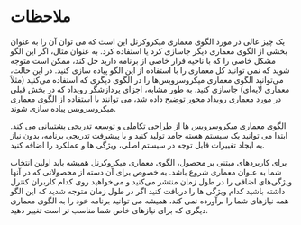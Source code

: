 # ملاحظات

یک چیز عالی در مورد الگوی معماری میکروکرنل این است که می توان آن را به عنوان بخشی از الگوی معماری دیگر جاسازی کرد یا استفاده کرد. به عنوان مثال، اگر این الگو مشکل خاصی را که با ناحیه فرار خاصی از برنامه دارید حل کند، ممکن است متوجه شوید که نمی توانید کل معماری را با استفاده از این الگو پیاده سازی کنید. در این حالت، می‌توانید الگوی معماری میکروسرویس‌ها را در الگوی دیگری که استفاده می‌کنید (مثلاً معماری لایه‌ای) جاسازی کنید. به طور مشابه، اجزای پردازشگر رویداد که در بخش قبلی در مورد معماری رویداد محور توضیح داده شد، می توانند با استفاده از الگوی معماری میکروسرویس پیاده سازی شوند.

الگوی معماری میکروسرویس ها از طراحی تکاملی و توسعه تدریجی پشتیبانی می کند. ابتدا می توانید یک سیستم هسته جامد تولید کنید و با پیشرفت تدریجی برنامه، بدون نیاز به ایجاد تغییرات قابل توجه در سیستم اصلی، ویژگی ها و عملکرد را اضافه کنید.

برای کاربردهای مبتنی بر محصول، الگوی معماری میکروکرنل همیشه باید اولین انتخاب شما به عنوان معماری شروع باشد. به خصوص برای آن دسته از محصولاتی که در آنها ویژگی‌های اضافی را در طول زمان منتشر می‌کنید و می‌خواهید روی کدام کاربران کنترل داشته باشید کدام ویژگی ها را دریافت کنید اگر در طول زمان متوجه شدید که این الگو همه نیازهای شما را برآورده نمی کند، همیشه می توانید برنامه خود را به الگوی معماری دیگری که برای نیازهای خاص شما مناسب تر است تغییر دهید.
